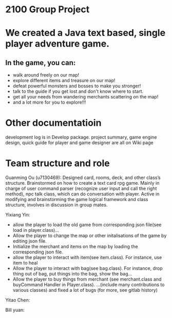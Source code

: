 # 2100 Group Project

# We created a Java text based, single player adventure game.
## In the game, you can:
- walk around freely on our map!
- explore different items and treasure on our map!
- defeat powerful monsters and bosses to make you stronger!
- talk to the guide if you get lost and don't know where to start.
- get all your needs from wandering merchants scattering on the map!
- and a lot more for you to explore!!!

# Other documentatioin
development log is in Develop package.
project summary, game engine design, quick guide for player and game designer are all on Wiki page


# Team structure and role
Guanming Ou (u7130469):
Designed card, rooms, deck, and other class’s structure.  Brainstormed on how to create a text card rpg game.
Mainly in charge of user command parser (recognize user input and call the right method), 
npc talk class, which can do conversation with player.  Active in modifying and brainstorming the game logical 
framework and class structure, involves in discussion in group mates.

Yixiang Yin:
- allow the player to load the old game from corresponding json file(see load in player.class)…
- Allow the player to change the map or other initalisations of the game by editing json file.
- Initialize the merchant and items on the map by loading the corresponding json file.
- allow the player to interact with item(see item.class). For instance, use item to heal
- Allow the player to interact with bag(see bag.class). For instance, drop thing out of bag, put things into the bag, show the bag…
- Allow the player to buy things from merchant (see merchant.class and buyCommand Handler in Player.class). 
…(include many contributions to various classes) and fixed a lot of bugs (for more, see gitlab history)

Yitao Chen:

Bill yuan:

